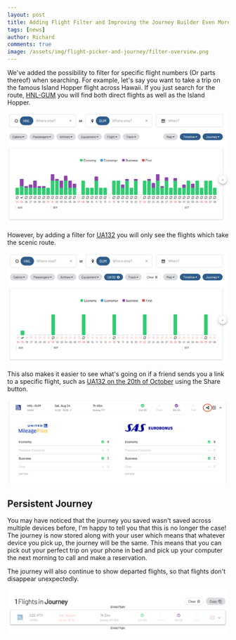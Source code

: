 ```yaml
---
layout: post
title: Adding Flight Filter and Improving the Journey Builder Even More
tags: [news]
author: Richard
comments: true
image: /assets/img/flight-picker-and-journey/filter-overview.png
---
```


We've added the possibility to filter for specific flight numbers (Or parts thereof) when searching. For example, let's say you want to take a trip on the famous Island Hopper flight across Hawaii. If you just search for the route, [HNL-GUM](https://awardfares.com/search?HNL.GUM.) you will find both direct flights as well as the Island Hopper.

<img src="/assets/img/flight-picker-and-journey/island-hopper-no-filter.png" class="" />

However, by adding a filter for [UA132](https://awardfares.com/search?HNL.GUM.;f:UA132) you will only see the flights which take the scenic route.

<img src="/assets/img/flight-picker-and-journey/island-hopper-filter.png" class="" />

This also makes it easier to see what's going on if a friend sends you a link to a specific flight, such as [UA132 on the 20th of October](https://awardfares.com/search?HNL.GUM.2019-10-20;f:UA132) using the Share button.

<img src="/assets/img/flight-picker-and-journey/direct-link.png" class="" />

## Persistent Journey

You may have noticed that the journey you saved wasn't saved across multiple devices before, I'm happy to tell you that this is no longer the case! The journey is now stored along with your user which means that whatever device you pick up, the journey will be the same. This means that you can pick out your perfect trip on your phone in bed and pick up your computer the next morning to call and make a reservation.

The journey will also continue to show departed flights, so that flights don't disappear unexpectedly.

<img src="/assets/img/flight-picker-and-journey/departed-flight.png" class="" />
